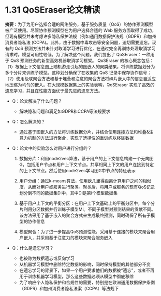 # 1.31 QoSEraser论文精读

**摘要**：为了为用户选择合适的网络服务，基于服务质量（QoS）的协作预测模型被广泛使用。尽管协作预测模型在为用户选择合适的 Web 服务方面取得了成功，但现有模型并未考虑许多隐私保护法规（例如通用数据保护法规（GDPR）和加州消费者隐私法 (CCPA)。此外，由于数据中毒攻击等安全问题，迫切需要遗忘。现有的 QoS 预测方法并未针对取消学习进行优化，在通过完全再训练处理取消学习请求时，模型可用性较低。为了解决这个问题，我们提出了 QoSEraser：一种用于 QoS 预测任务的新型高效机器取消学习框架。 QoSEraser 的核心概念包括：（1）根据上下文信息图上随机游走引起的图嵌入的聚类结果，将训练数据划分为多个分片来训练子模型。这种划分确保了在收集的 QoS 记录中保存协作信号；（2）使用级联聚合方法和基于堆叠和注意的聚合方法将碎片嵌入中的信息自适应地压缩为均匀的嵌入。在大规模数据集上的实验表明，QoSEraser 实现了高效的遗忘学习，并且在性能方面优于最先进的遗忘方法。

- Q：论文解决了什么问题？
  - 解决隐私问题和满足如GDPR和CCPA等法规要求
- Q：怎么解决的？
  - 通过基于图嵌入的方法将训练数据分片，并结合使用连接方法和堆叠&注意力机制的方法进行聚合，实现了选择性的重训练以移除数据
- Q：论文中的实验怎么对用户进行分组的？
  1. 数据分片：利用node2vec算法，基于用户的上下文信息构建一个无向图G，包括用户节点和用户上下文节点。共享相同上下文的用户连接到特定的上下文节点。然后使用node2vec学习图G中节点的特征表示

  2. 用户分组：通过k-means算法，使用欧几里得距离计算用户之间的相似度，从而对用户或服务进行聚类。聚类后，将用户或服务的现有QoS记录划分到不同的数据集Di中，其中Di是第i个模型数据集

  3. 基于用户上下文的平衡分区：在用户上下文基础上的平衡分区中，每个分片利用分区数据并行训练子模型Mi。不同子模型对预测结果的贡献不同。该方法采用了基于嵌入的聚合方式来生成最终预测，同时确保了所有子模型的协作信息

  4. 模型聚合：为了进一步提高QoS预测性能，采用基于连接的模块来聚合用户嵌入，并采用基于注意力的模块来聚合服务嵌入

- Q：什么是遗忘学习？
  - 也被称为数据遗忘或反向学习
  - 从机器学习模型中删除特定数据的影响，同时保持模型的其他部分不变
  - 在遗忘学习的背景下，如果一个用户要求他们的数据被“遗忘”，或者不再用于训练机器学习模型，那么这些数据必须从模型中彻底移除
  - 为了响应个人隐私保护和合规性的需要，特别是在欧洲通用数据保护条例（GDPR）和加州消费者隐私法案（CCPA）等法规下